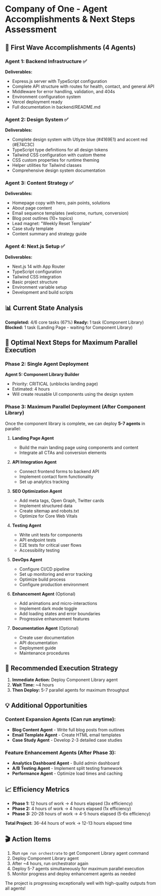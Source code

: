 # Company of One - Agent Accomplishments & Next Steps Assessment

## 🎯 First Wave Accomplishments (4 Agents)

### Agent 1: Backend Infrastructure ✅
**Deliverables:**
- Express.js server with TypeScript configuration
- Complete API structure with routes for health, contact, and general API
- Middleware for error handling, validation, and 404s
- Environment configuration system
- Vercel deployment ready
- Full documentation in backend/README.md

### Agent 2: Design System ✅
**Deliverables:**
- Complete design system with Utlyze blue (#4169E1) and accent red (#E74C3C)
- TypeScript type definitions for all design tokens
- Tailwind CSS configuration with custom theme
- CSS custom properties for runtime theming
- Helper utilities for Tailwind classes
- Comprehensive design system documentation

### Agent 3: Content Strategy ✅
**Deliverables:**
- Homepage copy with hero, pain points, solutions
- About page content
- Email sequence templates (welcome, nurture, conversion)
- Blog post outlines (10+ topics)
- Lead magnet: "Weekly Reset Template" 
- Case study template
- Content summary and strategy guide

### Agent 4: Next.js Setup ✅
**Deliverables:**
- Next.js 14 with App Router
- TypeScript configuration
- Tailwind CSS integration
- Basic project structure
- Environment variable setup
- Development and build scripts

## 📊 Current State Analysis

**Completed:** 4/6 core tasks (67%)
**Ready:** 1 task (Component Library)
**Blocked:** 1 task (Landing Page - waiting for Component Library)

## 🚀 Optimal Next Steps for Maximum Parallel Execution

### Phase 2: Single Agent Deployment
**Agent 5: Component Library Builder**
- Priority: CRITICAL (unblocks landing page)
- Estimated: 4 hours
- Will create reusable UI components using the design system

### Phase 3: Maximum Parallel Deployment (After Component Library)
Once the component library is complete, we can deploy **5-7 agents** in parallel:

1. **Landing Page Agent**
   - Build the main landing page using components and content
   - Integrate all CTAs and conversion elements

2. **API Integration Agent**
   - Connect frontend forms to backend API
   - Implement contact form functionality
   - Set up analytics tracking

3. **SEO Optimization Agent**
   - Add meta tags, Open Graph, Twitter cards
   - Implement structured data
   - Create sitemap and robots.txt
   - Optimize for Core Web Vitals

4. **Testing Agent**
   - Write unit tests for components
   - API endpoint tests
   - E2E tests for critical user flows
   - Accessibility testing

5. **DevOps Agent**
   - Configure CI/CD pipeline
   - Set up monitoring and error tracking
   - Optimize build process
   - Configure production environment

6. **Enhancement Agent** (Optional)
   - Add animations and micro-interactions
   - Implement dark mode toggle
   - Add loading states and error boundaries
   - Progressive enhancement features

7. **Documentation Agent** (Optional)
   - Create user documentation
   - API documentation
   - Deployment guide
   - Maintenance procedures

## 🎯 Recommended Execution Strategy

1. **Immediate Action:** Deploy Component Library agent
2. **Wait Time:** ~4 hours
3. **Then Deploy:** 5-7 parallel agents for maximum throughput

## 💡 Additional Opportunities

### Content Expansion Agents (Can run anytime):
- **Blog Content Agent** - Write full blog posts from outlines
- **Email Template Agent** - Create HTML email templates
- **Case Study Agent** - Develop 2-3 detailed case studies

### Feature Enhancement Agents (After Phase 3):
- **Analytics Dashboard Agent** - Build admin dashboard
- **A/B Testing Agent** - Implement split testing framework
- **Performance Agent** - Optimize load times and caching

## 📈 Efficiency Metrics

- **Phase 1:** 12 hours of work → 4 hours elapsed (3x efficiency)
- **Phase 2:** 4 hours of work → 4 hours elapsed (1x efficiency)
- **Phase 3:** 20-28 hours of work → 4-5 hours elapsed (5-6x efficiency)

**Total Project:** 36-44 hours of work → 12-13 hours elapsed time

## 🎬 Action Items

1. Run `npm run orchestrate` to get Component Library agent command
2. Deploy Component Library agent
3. After ~4 hours, run orchestrator again
4. Deploy 5-7 agents simultaneously for maximum parallel execution
5. Monitor progress and deploy enhancement agents as needed

The project is progressing exceptionally well with high-quality outputs from all agents! 
